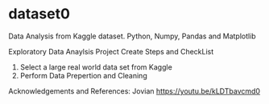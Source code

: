 # dataset0
Data Analysis from Kaggle dataset. Python, Numpy, Pandas and Matplotlib

Exploratory Data Anaylsis Project
Create Steps and CheckList
1. Select a large real world data set from Kaggle
2. Perform Data Prepertion and Cleaning 


Acknowledgements and References:
Jovian https://youtu.be/kLDTbavcmd0

